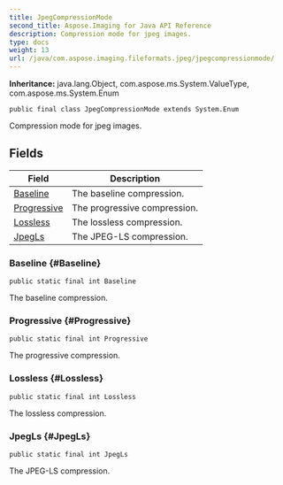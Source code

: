 ```yaml
---
title: JpegCompressionMode
second_title: Aspose.Imaging for Java API Reference
description: Compression mode for jpeg images.
type: docs
weight: 13
url: /java/com.aspose.imaging.fileformats.jpeg/jpegcompressionmode/
---
```

**Inheritance:**
java.lang.Object, com.aspose.ms.System.ValueType, com.aspose.ms.System.Enum
```
public final class JpegCompressionMode extends System.Enum
```

Compression mode for jpeg images.
## Fields

| Field | Description |
| --- | --- |
| [Baseline](#Baseline) | The baseline compression. |
| [Progressive](#Progressive) | The progressive compression. |
| [Lossless](#Lossless) | The lossless compression. |
| [JpegLs](#JpegLs) | The JPEG-LS compression. |
### Baseline {#Baseline}
```
public static final int Baseline
```


The baseline compression.

### Progressive {#Progressive}
```
public static final int Progressive
```


The progressive compression.

### Lossless {#Lossless}
```
public static final int Lossless
```


The lossless compression.

### JpegLs {#JpegLs}
```
public static final int JpegLs
```


The JPEG-LS compression.

